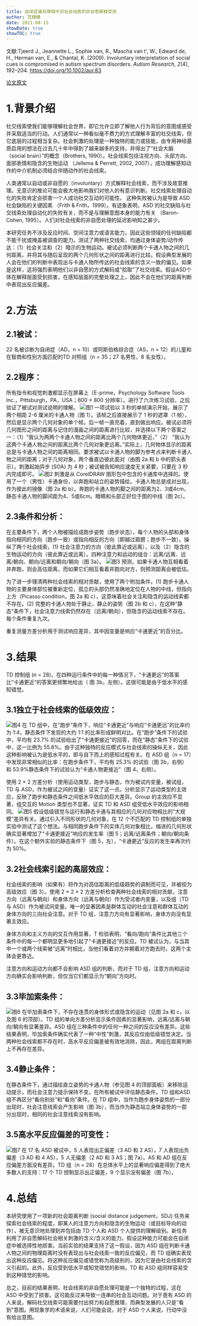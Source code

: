 ```yaml
---
title: 自闭症谱系障碍中对社会线索的非自愿解释受损
author: 范穗穗
date: 2021-08-15
showDate: true
showTOC: true
---
```

文献:Tjeerd J., Jeannette L., Sophie van, R., Mascha van t', W., Edward de, H., Herman van, E., & Chantal, K. (2009). Involuntary interpretation of social cues is compromised in autism spectrum disorders. *Autism Research, 2*(4), 192–204. https://doi.org/10.1002/aur.83

[论文原文](../Source_Files/2021-08-15-FSS1.Pdf)
# 1.背景介绍
社交线索使我们能够理解社会世界，即它允许立即了解他人行为背后的意图或感受并采取适当的行动。人们通常以一种看似毫不费力的方式理解丰富的社交线索，但它底层的过程相当复杂。社会刺激的处理是一种独特的能力或技能，由专用神经基质启用的想法在过去几十年中得到了越来越多的支持，并得出了“社会大脑（social brain）”的概念（Brothers, 1990）。社会线索包括注视方向、头部方向、面部表情和隐含的生物运动 （Jellema & Perrett, 2002, 2007），成功理解感知动作的中介机制必须结合伴随动作的社会线索。

人类通常以自动或非自愿的（involuntary）方式解释社会线索，而不涉及故意推理。无意识的推论可能会极大地影响我们对他人的有意识判断。社交线索处理自动化的失败肯定会损害一个人成功社交互动的可能性。 这种失败被认为是导致 ASD 社会缺陷的关键因素 （Frith & Frith，1999）。有迹象表明，ASD 的社交缺陷与社交线索处理自动化的失败有关，而不是与理解意图本身的能力有关 （Baron-Cohen, 1995）。人们对社会线索的非自愿处理的延迟影响知之甚少。

本研究任务不涉及反应时间、空间注意力或语言能力，因此这些领域的任何缺陷都不能干扰或掩盖被调查的能力。测试了两种社交线索，均通过身体姿势/动作传达：（1）社会关注和（2）暗示的生物运动。被试必须判断两个卡通人物之间的几何距离，并将其与随后呈现的两个几何形状之间的距离进行比较。假设典型发展的人会在他们的判断中表现出与卡通人物所传达的社会线索的含义一致的偏见。如果是这样，这将强烈表明他们以非自愿的方式解码或“拾取”了社交线索。假设ASD个体在解释层面受到损害，在感知层面的完整处理之上，因此不会在他们的距离判断中表现出反应偏差。
# 2.方法
## 2.1被试：
22 名被诊断为自闭症（AD，n = 10）或阿斯伯格综合症（AS，n = 12）的儿童和在智商和性别方面匹配的TD 对照组（n = 35；27 名男性，8 名女性）。
## 2.2程序：
所有指令和视觉刺激都显示在屏幕上（E-prime，Psychology Software Tools Inc.，Pittsburgh，PA，USA；600 × 800 分辨率）。进行了六次练习试验，之后验证了被试对测试说明的理解。
![图1](../Supporting_Information/2021-08-15-FSS1-Fig1.png)
一项试验以 3 秒的单帧演示开始，展示了两个相距 2-6 厘米的卡通人物（图 1）。该帧之后直接展示了 1 秒的遮罩（1 帧），然后是显示两个几何对象的单个帧。后一帧一直亮着，直到做出响应。被试必须将几何图形之间的距离与记住的漫画之间的距离进行比较，并选择以下两个答案之一：（1）“我认为两两个卡通人物之间的距离比两个几何物体更近，”（2） “我认为这两个卡通人物之间的距离比两个几何对象更远离。”实际上，几何物体显示的距离总是与卡通人物之间的距离相同。要求被试以卡通人物的脚为参考点来判断卡通人物之间的距离；对于几何对象，两个垂直边彼此面对（由图 2a 和 b 中的箭头表示）。刺激起始异步 (SOA) 为 4 秒；被试被告知响应速度无关紧要，只要在 3 秒内完成即可。
![图2](../Supporting_Information/2021-08-15-FSS1-Fig2.png)
刺激是从 CorelDRAW 图形包中包含的卡通库中选择的。使用了一个（男性）卡通身份，以奔跑和站立的姿势描绘。卡通人物总是成对出现，作为彼此的镜像（图 2a 和 b）。奔跑的卡通人物的脚之间的距离为2、3或4cm，静态卡通人物的脚间距为4、5或6cm。眼睛和头部正好位于图的中线（图 2c）。
## 2.3条件和分析：
在主要条件下，两个人物被描绘成跑步姿势（跑步状态），每个人物的头部和身体指向相同的方向（跑步一致）或指向相反的方向（即越过肩膀；跑步不一致）。操纵了两个社会线索，(1) 社会注意力的方向（彼此靠近或远离），以及（2）隐含的生物运动的方向（彼此靠近或远离）。四种注意力和运动的组合：远离/远离、远离/朝向、朝向/远离和朝向/朝向（图 3a）。
![图3](../Supporting_Information/2021-08-15-FSS1-Fig3.png)
预测，如果卡通人物互相看着并奔跑，则会高估距离，而如果它们相互看着并跑向对方，则预测距离会被低估。

为了进一步理清两种社会线索的相对贡献，使用了两个附加条件。(1) 跑步卡通人物的主要身体部位被重新定位，孤立的头部仍然准确地定位在人物的中线，但指向上方（Picasso condition，图 2a 和 c），这意味着社会关注和隐含的运动线索都不存在。(2) 完整的卡通人物处于静止、静止的姿势（图 2b 和 c），在这种“静态”条件下，社会注意力线索仍然存在（远离/朝向），但隐含的运动线索不存在。每个条件重复九次。

重复测量方差分析用于测试响应差异，其中因变量是响应“卡通更近”的百分比。
# 3.结果
TD 控制组 (n = 28)，在四种运行条件中的每一种情况下，“卡通更远”的答案比“卡通更近”的答案更频繁地给出（ 图 3b，左侧）。这很可能是由于低水平的感知错觉。
## 3.1独立于社会线索的低级效应：
![图4](../Supporting_Information/2021-08-15-FSS1-Fig4.png)
在 TD 组中，在“跑步”条件下，响应“卡通更近”与响应“卡通更远”的比率约为 1:4，静态条件下发现的大约 1:1 的比率形成鲜明对比。在“跑步”条件下的试验中，平均有 23.7% 的试验给出了“卡通更接近”的回答，而在“静态”条件下的试验中，这一比例为 55.8%。由于这种独特的反应模式与社会线索的操纵无关，因此这种影响被认为是低水平的，即与自下而上的感知过程有关。在 ASD 组（n = 17）中发现非常相似的比率：在跑步条件下，平均有 25.3% 的试验（图 3b，右侧）和 53.9%静态条件下的试验认为“卡通人物更接近”（图 4，右侧）。

使用 2 × 2 方差分析（使用运动类型，跑步与静态，作为被试内变量，被试组，TD 与 ASD，作为被试之间的变量）证实了这一点。分析显示了运动类型的主效应，反映了跑步和静态条件之间低水平效应的巨大差异。Group 的主效应不显著，组交互的 Motion 类型也不显著，证实 TD 和 ASD 组受低水平效应的影响相同。
![图5](../Supporting_Information/2021-08-15-FSS1-Fig5.png)
假设低级错觉与运行和静态卡通与其相应的几何对应物相比的“大规模”差异有关。通过引入不同形状的几何对象，在 12 个不匹配的 TD 控制组的单独实验中测试了这个想法。与相同跑步条件下的实体几何对象相比，缩进的几何形状确实显著增加了“卡通更接近”响应的发生率（图 5；远离/远离条件；朝向/朝向条件）。在这个额外实验的静态条件下（图 5，左），“卡通更近”反应的发生率再次约为 50%。
## 3.2社会线索引起的高层效应：
社会线索的影响（如果有）将作为对高估距离的低级趋势的调制而可见，并被视为高级效应（图 3）。使用 2 × 2 × 2 方差分析检查两种社会线索的相对贡献，注意方向（远离与朝向）和身体方向（远离与朝向）作为受试者内变量，以及组（TD 与 ASD）作为被试间变量。唯一的显著因素是群体互动的社会注意和群体互动的身体方向的三向社会注意。对于 TD 组，注意力方向有显著影响，身体方向没有显著主效应。

身体方向和主义方向的交互作用显著，T 检验表明，“看向/跑向”条件比其他三个条件中的每一个都明显更多地引起了“卡通更接近”的反应。TD 被试认为，与当其中一个或两个线索被“远离”时相比，当他们看着对方并朝着对方跑去时，这两个主体会更靠近。

注意方向和运动方向都不会影响 ASD 组的判断，而对于 TD 组，注意方向和运动方向确实会影响判断，但仅当它们都显示为“朝向”方向时。
## 3.3毕加索条件：
![图6](../Supporting_Information/2021-08-15-FSS1-Fig6.png)
在毕加索条件下，不存在连贯的身体形式或隐含的运动（见图 2a 和 c，以及图 6 的顶部）。TD 组的单向方差分析显示条件因素的显著影响，远离/远离与朝向/朝向有显著差异。ASD 组在三种条件中的任何一种之间的反应没有差异。这些结果表明，毕加索条件确实代表了一种“中性”刺激，其反应仅由低级错觉决定。当两种社会线索都不存在时，高水平反应偏差被有效地消除，因此，两组在距离判断上不再存在差异。
## 3.4静止条件：
在静态条件下，通过描绘直立姿势的卡通人物（参见图 4 的顶部面板）来移除运动提示，而社会注意力提示保持不变。在所有被试中评估静态条件。TD 组和ASD 组不再区分“看向别处”和“看向”条件。在 TD 组中，当作为跑步身体姿势的一部分出现时，社会注意线索会产生影响（图 3b），而当作为静态站立身体姿势的一部分出现时，相同的社会注意线索没有影响。
## 3.5高水平反应偏差的可变性：
![图7](../Supporting_Information/2021-08-15-FSS1-Fig7.png)
在 17 名 ASD 被试中，5 人表现出正偏差（3 AD 和 2 AS），7 人表现出负偏差（3 AD 和 4 AS），5 人无偏差（2 AD 和 3 AS；图 7a）。AS 和 AD 组在反应偏差方面没有差异。TD 组（n = 28）在总体水平上的显著响应偏差得到了绝大多数人的支持：17 个 TD 控制显示出正偏差，9 个显示没有偏差（图 7b）。
# 4.总结
本研究使用了一项新的社会距离判断 (social distance judgement，SDJ) 任务来探索社会线索的程度，即某人的注意力方向和隐含的生物运动（或目标导向的动作），被无意识地处理到并包括由 TD 个人和 ASD 个人提供的理解级别。新任务利用了非自愿解码社会相关刺激的含义/含义的能力。假设这种能力可能会在自闭症中被选择性地损害。当前实验的结果支持了这一假设，因为 ASD 组在判断卡通人物之间的物理距离时没有表现出与社会线索一致的反应偏见，而 TD 组确实表现出这种反应偏见。将这种反应偏见或错觉称为高级别的，因为它是由社会线索的含义引起的。此外，反应受到低水平或知觉错觉的影响，TD 和 ASD 组同样容易受到这种错觉的影响。

总之，目前的结果表明，社会线索的非自愿处理可能是一个独特的过程，这在 ASD 中受到了损害。这可能反过来导致一连串的社会互动问题。对于患有 ASD 的人来说，解码社交线索可能需要付出努力和自愿推理，而典型发展的人只是“看到”意图。用现象学的术语来说，人们可能会说，对于 ASD 个人来说，行动中没有给出意图。



